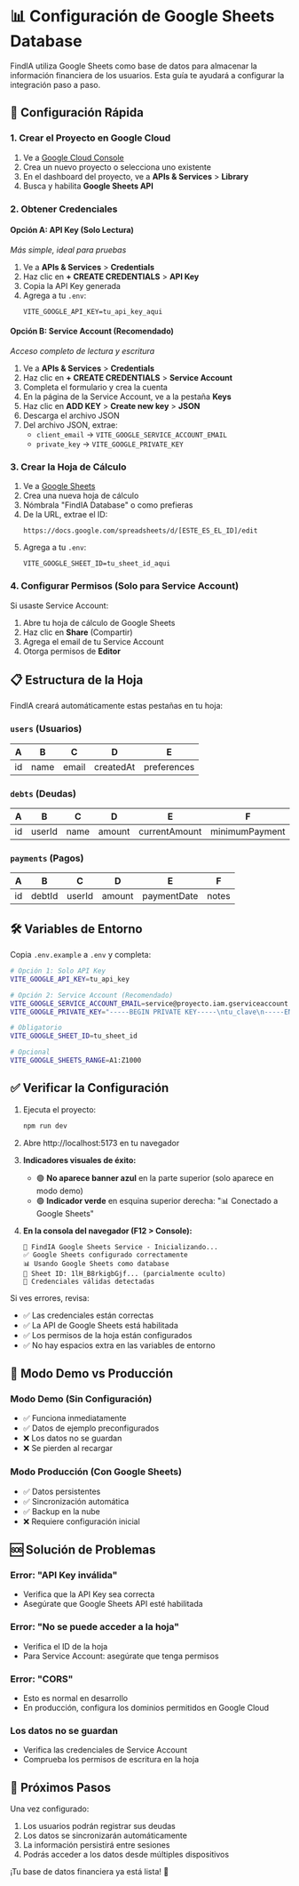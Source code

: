 # 📊 Configuración de Google Sheets Database

FindIA utiliza Google Sheets como base de datos para almacenar la información financiera de los usuarios. Esta guía te ayudará a configurar la integración paso a paso.

## 🚀 Configuración Rápida

### 1. Crear el Proyecto en Google Cloud

1. Ve a [Google Cloud Console](https://console.cloud.google.com/)
2. Crea un nuevo proyecto o selecciona uno existente
3. En el dashboard del proyecto, ve a **APIs & Services** > **Library**
4. Busca y habilita **Google Sheets API**

### 2. Obtener Credenciales

#### Opción A: API Key (Solo Lectura) 
*Más simple, ideal para pruebas*

1. Ve a **APIs & Services** > **Credentials**
2. Haz clic en **+ CREATE CREDENTIALS** > **API Key**
3. Copia la API Key generada
4. Agrega a tu `.env`:
   ```
   VITE_GOOGLE_API_KEY=tu_api_key_aqui
   ```

#### Opción B: Service Account (Recomendado)
*Acceso completo de lectura y escritura*

1. Ve a **APIs & Services** > **Credentials**
2. Haz clic en **+ CREATE CREDENTIALS** > **Service Account**
3. Completa el formulario y crea la cuenta
4. En la página de la Service Account, ve a la pestaña **Keys**
5. Haz clic en **ADD KEY** > **Create new key** > **JSON**
6. Descarga el archivo JSON
7. Del archivo JSON, extrae:
   - `client_email` → `VITE_GOOGLE_SERVICE_ACCOUNT_EMAIL`
   - `private_key` → `VITE_GOOGLE_PRIVATE_KEY`

### 3. Crear la Hoja de Cálculo

1. Ve a [Google Sheets](https://sheets.google.com)
2. Crea una nueva hoja de cálculo
3. Nómbrala "FindIA Database" o como prefieras
4. De la URL, extrae el ID:
   ```
   https://docs.google.com/spreadsheets/d/[ESTE_ES_EL_ID]/edit
   ```
5. Agrega a tu `.env`:
   ```
   VITE_GOOGLE_SHEET_ID=tu_sheet_id_aqui
   ```

### 4. Configurar Permisos (Solo para Service Account)

Si usaste Service Account:
1. Abre tu hoja de cálculo de Google Sheets
2. Haz clic en **Share** (Compartir)
3. Agrega el email de tu Service Account
4. Otorga permisos de **Editor**

## 📋 Estructura de la Hoja

FindIA creará automáticamente estas pestañas en tu hoja:

### `users` (Usuarios)
| A | B | C | D | E |
|---|---|---|---|---|
| id | name | email | createdAt | preferences |

### `debts` (Deudas)
| A | B | C | D | E | F | G | H | I | J |
|---|---|---|---|---|---|---|---|---|---|
| id | userId | name | amount | currentAmount | minimumPayment | interestRate | category | createdAt | updatedAt |

### `payments` (Pagos)
| A | B | C | D | E | F |
|---|---|---|---|---|---|
| id | debtId | userId | amount | paymentDate | notes |

## 🛠️ Variables de Entorno

Copia `.env.example` a `.env` y completa:

```bash
# Opción 1: Solo API Key
VITE_GOOGLE_API_KEY=tu_api_key

# Opción 2: Service Account (Recomendado)
VITE_GOOGLE_SERVICE_ACCOUNT_EMAIL=service@proyecto.iam.gserviceaccount.com
VITE_GOOGLE_PRIVATE_KEY="-----BEGIN PRIVATE KEY-----\ntu_clave\n-----END PRIVATE KEY-----"

# Obligatorio
VITE_GOOGLE_SHEET_ID=tu_sheet_id

# Opcional
VITE_GOOGLE_SHEETS_RANGE=A1:Z1000
```

## ✅ Verificar la Configuración

1. Ejecuta el proyecto:
   ```bash
   npm run dev
   ```

2. Abre http://localhost:5173 en tu navegador

3. **Indicadores visuales de éxito:**
   - 🟢 **No aparece banner azul** en la parte superior (solo aparece en modo demo)
   - 🟢 **Indicador verde** en esquina superior derecha: "📊 Conectado a Google Sheets"
   
4. **En la consola del navegador (F12 > Console):**
   ```
   🔧 FindIA Google Sheets Service - Inicializando...
   ✅ Google Sheets configurado correctamente
   📊 Usando Google Sheets como database
   📄 Sheet ID: 1lH_B8rkigbGjf... (parcialmente oculto)
   🔐 Credenciales válidas detectadas
   ```

Si ves errores, revisa:
- ✅ Las credenciales están correctas
- ✅ La API de Google Sheets está habilitada
- ✅ Los permisos de la hoja están configurados
- ✅ No hay espacios extra en las variables de entorno

## 🔧 Modo Demo vs Producción

### Modo Demo (Sin Configuración)
- ✅ Funciona inmediatamente
- ✅ Datos de ejemplo preconfigurados
- ❌ Los datos no se guardan
- ❌ Se pierden al recargar

### Modo Producción (Con Google Sheets)
- ✅ Datos persistentes
- ✅ Sincronización automática
- ✅ Backup en la nube
- ❌ Requiere configuración inicial

## 🆘 Solución de Problemas

### Error: "API Key inválida"
- Verifica que la API Key sea correcta
- Asegúrate que Google Sheets API esté habilitada

### Error: "No se puede acceder a la hoja"
- Verifica el ID de la hoja
- Para Service Account: asegúrate que tenga permisos

### Error: "CORS"
- Esto es normal en desarrollo
- En producción, configura los dominios permitidos en Google Cloud

### Los datos no se guardan
- Verifica las credenciales de Service Account
- Comprueba los permisos de escritura en la hoja

## 🎯 Próximos Pasos

Una vez configurado:
1. Los usuarios podrán registrar sus deudas
2. Los datos se sincronizarán automáticamente
3. La información persistirá entre sesiones
4. Podrás acceder a los datos desde múltiples dispositivos

¡Tu base de datos financiera ya está lista! 🚀